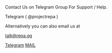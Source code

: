 Contact Us on Telegram Group For Support / Help.

Telegram ( @projectrepa )

Alternatively you can also email us at

talk@repa.gg

[Telegram](https://t.me/projectrepa)
[MAIL](mailto:talk@repa.gg)

